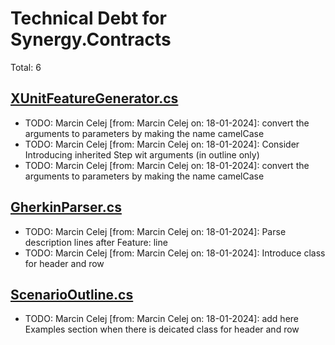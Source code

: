 ﻿# Technical Debt for Synergy.Contracts

Total: 6

## [XUnitFeatureGenerator.cs](../../../Synergy.Behaviours.Testing/Generator/XUnitFeatureGenerator.cs)
- TODO: Marcin Celej [from: Marcin Celej on: 18-01-2024]: convert the arguments to parameters by making the name camelCase
- TODO: Marcin Celej [from: Marcin Celej on: 18-01-2024]: Consider Introducing inherited Step wit arguments (in outline only)
- TODO: Marcin Celej [from: Marcin Celej on: 18-01-2024]: convert the arguments to parameters by making the name camelCase

## [GherkinParser.cs](../../../Synergy.Behaviours.Testing/Gherkin/Parser/GherkinParser.cs)
- TODO: Marcin Celej [from: Marcin Celej on: 18-01-2024]: Parse description lines after Feature: line
- TODO: Marcin Celej [from: Marcin Celej on: 18-01-2024]: Introduce class for header and row

## [ScenarioOutline.cs](../../../Synergy.Behaviours.Testing/Gherkin/ScenarioOutline.cs)
- TODO: Marcin Celej [from: Marcin Celej on: 18-01-2024]: add here Examples section when there is deicated class for header and row
